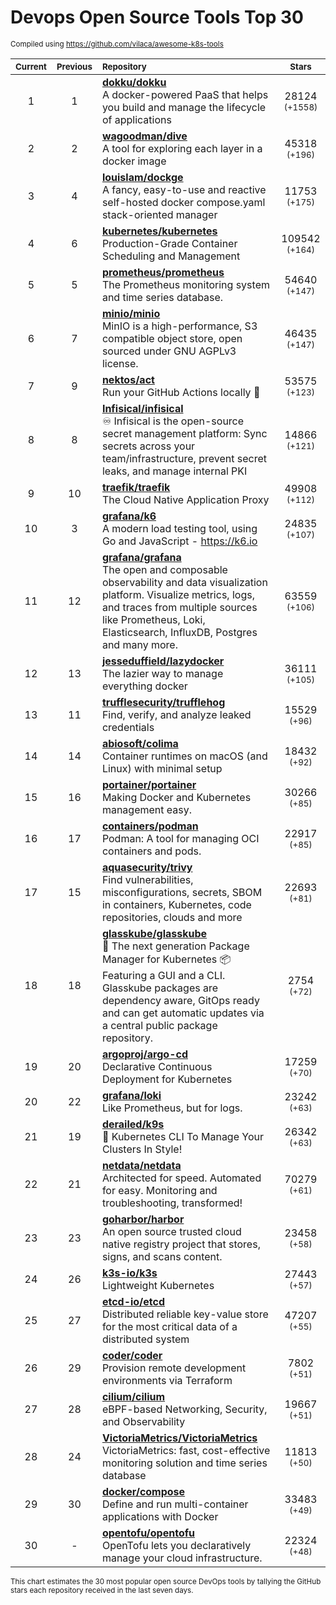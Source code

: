 # Devops Open Source Tools Top 30
<sup>Compiled using https://github.com/vilaca/awesome-k8s-tools</sup>
<div align="center">

|<sub>Current</sub>|<sub>Previous</sub>|<sub>Repository</sub>|<sub>Stars</sub>|
|:---:|:---:|:---|:---:|
|1|1|[**dokku/dokku**](https://github.com/dokku/dokku)<br/>A docker-powered PaaS that helps you build and manage the lifecycle of applications|28124 <sup>(+1558)</sup>|
|2|2|[**wagoodman/dive**](https://github.com/wagoodman/dive)<br/>A tool for exploring each layer in a docker image|45318 <sup>(+196)</sup>|
|3|4|[**louislam/dockge**](https://github.com/louislam/dockge)<br/>A fancy, easy-to-use and reactive self-hosted docker compose.yaml stack-oriented manager|11753 <sup>(+175)</sup>|
|4|6|[**kubernetes/kubernetes**](https://github.com/kubernetes/kubernetes)<br/>Production-Grade Container Scheduling and Management|109542 <sup>(+164)</sup>|
|5|5|[**prometheus/prometheus**](https://github.com/prometheus/prometheus)<br/>The Prometheus monitoring system and time series database.|54640 <sup>(+147)</sup>|
|6|7|[**minio/minio**](https://github.com/minio/minio)<br/>MinIO is a high-performance, S3 compatible object store, open sourced under GNU AGPLv3 license.|46435 <sup>(+147)</sup>|
|7|9|[**nektos/act**](https://github.com/nektos/act)<br/>Run your GitHub Actions locally 🚀|53575 <sup>(+123)</sup>|
|8|8|[**Infisical/infisical**](https://github.com/Infisical/infisical)<br/>♾ Infisical is the open-source secret management platform: Sync secrets across your team/infrastructure, prevent secret leaks, and manage internal PKI|14866 <sup>(+121)</sup>|
|9|10|[**traefik/traefik**](https://github.com/traefik/traefik)<br/>The Cloud Native Application Proxy|49908 <sup>(+112)</sup>|
|10|3|[**grafana/k6**](https://github.com/grafana/k6)<br/>A modern load testing tool, using Go and JavaScript - https://k6.io|24835 <sup>(+107)</sup>|
|11|12|[**grafana/grafana**](https://github.com/grafana/grafana)<br/>The open and composable observability and data visualization platform. Visualize metrics, logs, and traces from multiple sources like Prometheus, Loki, Elasticsearch, InfluxDB, Postgres and many more. |63559 <sup>(+106)</sup>|
|12|13|[**jesseduffield/lazydocker**](https://github.com/jesseduffield/lazydocker)<br/>The lazier way to manage everything docker|36111 <sup>(+105)</sup>|
|13|11|[**trufflesecurity/trufflehog**](https://github.com/trufflesecurity/trufflehog)<br/>Find, verify, and analyze leaked credentials|15529 <sup>(+96)</sup>|
|14|14|[**abiosoft/colima**](https://github.com/abiosoft/colima)<br/>Container runtimes on macOS (and Linux) with minimal setup|18432 <sup>(+92)</sup>|
|15|16|[**portainer/portainer**](https://github.com/portainer/portainer)<br/>Making Docker and Kubernetes management easy.|30266 <sup>(+85)</sup>|
|16|17|[**containers/podman**](https://github.com/containers/podman)<br/>Podman: A tool for managing OCI containers and pods.|22917 <sup>(+85)</sup>|
|17|15|[**aquasecurity/trivy**](https://github.com/aquasecurity/trivy)<br/>Find vulnerabilities, misconfigurations, secrets, SBOM in containers, Kubernetes, code repositories, clouds and more|22693 <sup>(+81)</sup>|
|18|18|[**glasskube/glasskube**](https://github.com/glasskube/glasskube)<br/>🧊 The next generation Package Manager for Kubernetes 📦 Featuring a GUI and a CLI. Glasskube packages are dependency aware, GitOps ready and can get automatic updates via a central public package repository.|2754 <sup>(+72)</sup>|
|19|20|[**argoproj/argo-cd**](https://github.com/argoproj/argo-cd)<br/>Declarative Continuous Deployment for Kubernetes|17259 <sup>(+70)</sup>|
|20|22|[**grafana/loki**](https://github.com/grafana/loki)<br/>Like Prometheus, but for logs.|23242 <sup>(+63)</sup>|
|21|19|[**derailed/k9s**](https://github.com/derailed/k9s)<br/>🐶 Kubernetes CLI To Manage Your Clusters In Style!|26342 <sup>(+63)</sup>|
|22|21|[**netdata/netdata**](https://github.com/netdata/netdata)<br/>Architected for speed. Automated for easy. Monitoring and troubleshooting, transformed!|70279 <sup>(+61)</sup>|
|23|23|[**goharbor/harbor**](https://github.com/goharbor/harbor)<br/>An open source trusted cloud native registry project that stores, signs, and scans content.|23458 <sup>(+58)</sup>|
|24|26|[**k3s-io/k3s**](https://github.com/k3s-io/k3s)<br/>Lightweight Kubernetes|27443 <sup>(+57)</sup>|
|25|27|[**etcd-io/etcd**](https://github.com/etcd-io/etcd)<br/>Distributed reliable key-value store for the most critical data of a distributed system|47207 <sup>(+55)</sup>|
|26|29|[**coder/coder**](https://github.com/coder/coder)<br/>Provision remote development environments via Terraform|7802 <sup>(+51)</sup>|
|27|28|[**cilium/cilium**](https://github.com/cilium/cilium)<br/>eBPF-based Networking, Security, and Observability|19667 <sup>(+51)</sup>|
|28|24|[**VictoriaMetrics/VictoriaMetrics**](https://github.com/VictoriaMetrics/VictoriaMetrics)<br/>VictoriaMetrics: fast, cost-effective monitoring solution and time series database|11813 <sup>(+50)</sup>|
|29|30|[**docker/compose**](https://github.com/docker/compose)<br/>Define and run multi-container applications with Docker|33483 <sup>(+49)</sup>|
|30|-|[**opentofu/opentofu**](https://github.com/opentofu/opentofu)<br/>OpenTofu lets you declaratively manage your cloud infrastructure.|22324 <sup>(+48)</sup>|


</div>

<sub>This chart estimates the 30 most popular open source DevOps tools by tallying the GitHub stars each repository received in the last seven days.</sub>
